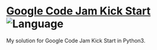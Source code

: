 # [Google Code Jam Kick Start](https://codingcompetitions.withgoogle.com/kickstart) ![Language](https://img.shields.io/badge/language-Python3-blue.svg)

My solution for Google Code Jam Kick Start in Python3.
